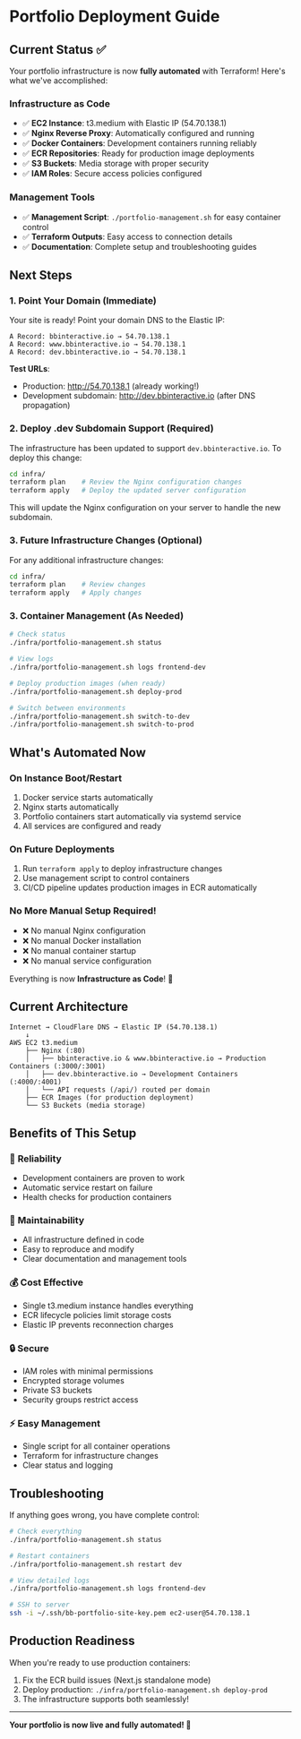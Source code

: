 # Portfolio Deployment Guide

## Current Status ✅

Your portfolio infrastructure is now **fully automated** with Terraform! Here's what we've accomplished:

### Infrastructure as Code

- ✅ **EC2 Instance**: t3.medium with Elastic IP (54.70.138.1)
- ✅ **Nginx Reverse Proxy**: Automatically configured and running
- ✅ **Docker Containers**: Development containers running reliably
- ✅ **ECR Repositories**: Ready for production image deployments
- ✅ **S3 Buckets**: Media storage with proper security
- ✅ **IAM Roles**: Secure access policies configured

### Management Tools

- ✅ **Management Script**: `./portfolio-management.sh` for easy container control
- ✅ **Terraform Outputs**: Easy access to connection details
- ✅ **Documentation**: Complete setup and troubleshooting guides

## Next Steps

### 1. Point Your Domain (Immediate)

Your site is ready! Point your domain DNS to the Elastic IP:

```
A Record: bbinteractive.io → 54.70.138.1
A Record: www.bbinteractive.io → 54.70.138.1
A Record: dev.bbinteractive.io → 54.70.138.1
```

**Test URLs**:

- Production: http://54.70.138.1 (already working!)
- Development subdomain: http://dev.bbinteractive.io (after DNS propagation)

### 2. Deploy .dev Subdomain Support (Required)

The infrastructure has been updated to support `dev.bbinteractive.io`. To deploy this change:

```bash
cd infra/
terraform plan    # Review the Nginx configuration changes
terraform apply   # Deploy the updated server configuration
```

This will update the Nginx configuration on your server to handle the new subdomain.

### 3. Future Infrastructure Changes (Optional)

For any additional infrastructure changes:

```bash
cd infra/
terraform plan    # Review changes
terraform apply   # Apply changes
```

### 3. Container Management (As Needed)

```bash
# Check status
./infra/portfolio-management.sh status

# View logs
./infra/portfolio-management.sh logs frontend-dev

# Deploy production images (when ready)
./infra/portfolio-management.sh deploy-prod

# Switch between environments
./infra/portfolio-management.sh switch-to-dev
./infra/portfolio-management.sh switch-to-prod
```

## What's Automated Now

### On Instance Boot/Restart

1. Docker service starts automatically
2. Nginx starts automatically
3. Portfolio containers start automatically via systemd service
4. All services are configured and ready

### On Future Deployments

1. Run `terraform apply` to deploy infrastructure changes
2. Use management script to control containers
3. CI/CD pipeline updates production images in ECR automatically

### No More Manual Setup Required!

- ❌ No manual Nginx configuration
- ❌ No manual Docker installation
- ❌ No manual container startup
- ❌ No manual service configuration

Everything is now **Infrastructure as Code**! 🎉

## Current Architecture

```
Internet → CloudFlare DNS → Elastic IP (54.70.138.1)
    ↓
AWS EC2 t3.medium
    ├── Nginx (:80)
    │   ├── bbinteractive.io & www.bbinteractive.io → Production Containers (:3000/:3001)
    │   ├── dev.bbinteractive.io → Development Containers (:4000/:4001)
    │   └── API requests (/api/) routed per domain
    ├── ECR Images (for production deployment)
    └── S3 Buckets (media storage)
```

## Benefits of This Setup

### 🚀 **Reliability**

- Development containers are proven to work
- Automatic service restart on failure
- Health checks for production containers

### 🔧 **Maintainability**

- All infrastructure defined in code
- Easy to reproduce and modify
- Clear documentation and management tools

### 💰 **Cost Effective**

- Single t3.medium instance handles everything
- ECR lifecycle policies limit storage costs
- Elastic IP prevents reconnection charges

### 🔒 **Secure**

- IAM roles with minimal permissions
- Encrypted storage volumes
- Private S3 buckets
- Security groups restrict access

### ⚡ **Easy Management**

- Single script for all container operations
- Terraform for infrastructure changes
- Clear status and logging

## Troubleshooting

If anything goes wrong, you have complete control:

```bash
# Check everything
./infra/portfolio-management.sh status

# Restart containers
./infra/portfolio-management.sh restart dev

# View detailed logs
./infra/portfolio-management.sh logs frontend-dev

# SSH to server
ssh -i ~/.ssh/bb-portfolio-site-key.pem ec2-user@54.70.138.1
```

## Production Readiness

When you're ready to use production containers:

1. Fix the ECR build issues (Next.js standalone mode)
2. Deploy production: `./infra/portfolio-management.sh deploy-prod`
3. The infrastructure supports both seamlessly!

---

**Your portfolio is now live and fully automated! 🎉**
